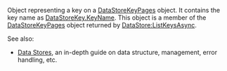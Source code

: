 Object representing a key on a [DataStoreKeyPages](https://create.roblox.com/docs/reference/engine/classes/DataStoreKeyPages) object. It contains the key
name as [DataStoreKey.KeyName](https://create.roblox.com/docs/reference/engine/classes/DataStoreKey#KeyName). This object is a member of the
[DataStoreKeyPages](https://create.roblox.com/docs/reference/engine/classes/DataStoreKeyPages) object returned by [DataStore:ListKeysAsync](https://create.roblox.com/docs/reference/engine/classes/DataStore#ListKeysAsync).

See also:

- [Data Stores](/scripting/data/data-stores), an in-depth guide on data
  structure, management, error handling, etc.